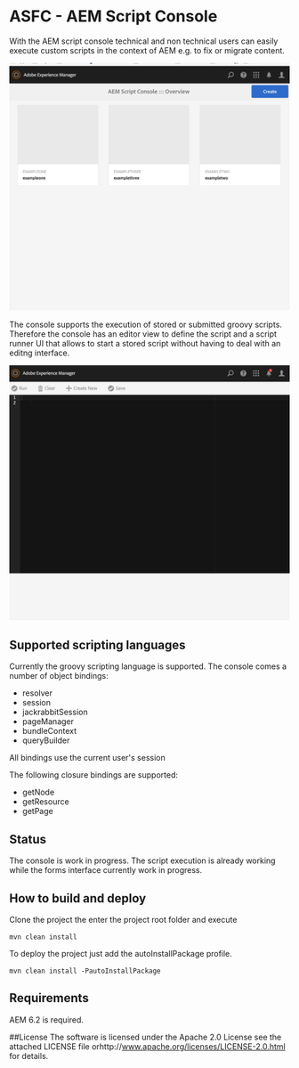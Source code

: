 # ASFC - AEM Script Console
With the AEM script console technical and non technical users can easily execute custom scripts in the context of AEM e.g. to fix or migrate content. 

![Editor View](https://github.com/thomashartm/aem-script-console/blob/screenshots/pictures/script-console-overview.png "AEM Script Console Overview")

The console supports the execution of stored or submitted groovy scripts. 
Therefore the console has an editor view to define the script and a script runner UI that allows to start a stored script without having to deal with an editng interface.

![Editor View](https://github.com/thomashartm/aem-script-console/blob/screenshots/pictures/script-console-editor.png "AEM Script Console Editor")




## Supported scripting languages
Currently the groovy scripting language is supported. The console comes a number of object bindings:
- resolver
- session
- jackrabbitSession
- pageManager
- bundleContext
- queryBuilder

All bindings use the current user's session

The following closure bindings are supported:

- getNode
- getResource
- getPage

## Status
The console is work in progress. The script execution is already working while the forms interface currently work in progress.

## How to build and deploy
Clone the project the enter the project root folder and execute 
```
mvn clean install 
```

To deploy the project just add the autoInstallPackage profile.
```
mvn clean install -PautoInstallPackage
```

## Requirements
AEM 6.2 is required.

##License
The software is licensed under the Apache 2.0 License see the attached LICENSE file orhttp://www.apache.org/licenses/LICENSE-2.0.html for details.
